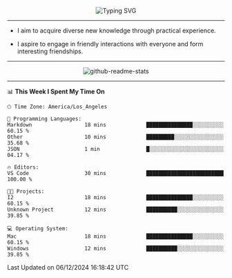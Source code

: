 <p align="center">
  <img src="https://readme-typing-svg.demolab.com?font=Fira+Code&weight=500&size=32&duration=2500&pause=1600&center=true&vCenter=true&random=false&width=1024&height=64&lines=Hi+there+%F0%9F%91%8B;I'm+delighted+you+could+make+it+here+%F0%9F%8E%89;I'm+Harry%2C+a+college+student+still+finding+my+way" alt="Typing SVG" />
</p>


---


- I aim to acquire diverse new knowledge through practical experience.

- I aspire to engage in friendly interactions with everyone and form interesting friendships.


---


<p align="center">
  <img src="https://github-readme-stats.vercel.app/api?username=Harry-Jing&show_icons=true" alt="github-readme-stats"/>
</p>


---

<!--START_SECTION:waka-->
📊 **This Week I Spent My Time On** 

```text
🕑︎ Time Zone: America/Los_Angeles

💬 Programming Languages: 
Markdown                 18 mins             ███████████████░░░░░░░░░░   60.15 % 
Other                    10 mins             █████████░░░░░░░░░░░░░░░░   35.68 % 
JSON                     1 min               █░░░░░░░░░░░░░░░░░░░░░░░░   04.17 % 

🔥 Editors: 
VS Code                  30 mins             █████████████████████████   100.00 % 

🐱‍💻 Projects: 
I2                       18 mins             ███████████████░░░░░░░░░░   60.15 % 
Unknown Project          12 mins             ██████████░░░░░░░░░░░░░░░   39.85 % 

💻 Operating System: 
Mac                      18 mins             ███████████████░░░░░░░░░░   60.15 % 
Windows                  12 mins             ██████████░░░░░░░░░░░░░░░   39.85 % 
```


 Last Updated on 06/12/2024 16:18:42 UTC
<!--END_SECTION:waka-->
